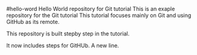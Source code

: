 #hello-word
Hello World repository for Git tutorial
This is an exaple repository for the Git tutorial
This tutorial focuses mainly on Git and using GitHub as its remote.

This repository is built stepby step in the tutorial.

It now includes steps for GitHUb.
A new line.
